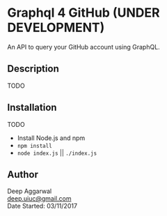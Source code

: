 Graphql 4 GitHub (UNDER DEVELOPMENT)
================

An API to query your GitHub account using GraphQL.

Description
-----------
TODO

Installation
------------
TODO

- Install Node.js and npm
- `npm install`
- `node index.js` || `./index.js`

Author
------
Deep Aggarwal  
deep.uiuc@gmail.com  
Date Started: 03/11/2017  
